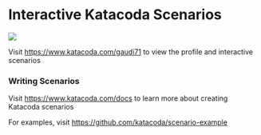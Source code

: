 # Interactive Katacoda Scenarios

[![](http://shields.katacoda.com/katacoda/gaudi71/count.svg)](https://www.katacoda.com/gaudi71 "Get your profile on Katacoda.com")

Visit https://www.katacoda.com/gaudi71 to view the profile and interactive scenarios

### Writing Scenarios
Visit https://www.katacoda.com/docs to learn more about creating Katacoda scenarios

For examples, visit https://github.com/katacoda/scenario-example
